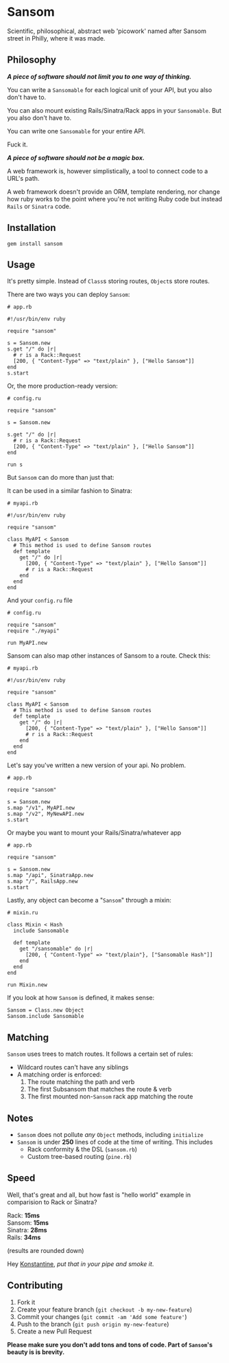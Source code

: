 Sansom
===

Scientific, philosophical, abstract web 'picowork' named after Sansom street in Philly, where it was made.

Philosophy
-

***A piece of software should not limit you to one way of thinking.***

You can write a `Sansomable` for each logical unit of your API, but you also don't have to.

You can also mount existing Rails/Sinatra/Rack apps in your `Sansomable`. But you also don't have to.

You can write one `Sansomable` for your entire API.

Fuck it.

***A piece of software should not be a magic box.***

A web framework is, however simplistically, a tool to connect code to a URL's path.

A web framework doesn't provide an ORM, template rendering, nor change how ruby works to the point where you're not writing Ruby code but instead `Rails` or `Sinatra` code.

Installation
-

`gem install sansom`

Usage
-

It's pretty simple. Instead of `Class`s storing routes, `Object`s store routes.

There are two ways you can deploy `Sansom`:

    # app.rb
    
    #!/usr/bin/env ruby

	require "sansom"

    s = Sansom.new
    s.get "/" do |r|
      # r is a Rack::Request
      [200, { "Content-Type" => "text/plain" }, ["Hello Sansom"]]
    end
    s.start

Or, the more production-ready version:

    # config.ru
    
    require "sansom"
    
    s = Sansom.new
    
    s.get "/" do |r|
      # r is a Rack::Request
      [200, { "Content-Type" => "text/plain" }, ["Hello Sansom"]]
    end
    
    run s
    
But `Sansom` can do more than just that:

It can be used in a similar fashion to Sinatra:

    # myapi.rb
    
    #!/usr/bin/env ruby
    
    require "sansom"
    
    class MyAPI < Sansom
      # This method is used to define Sansom routes
      def template
        get "/" do |r|
          [200, { "Content-Type" => "text/plain" }, ["Hello Sansom"]]
          # r is a Rack::Request
        end
      end
    end
    
And your `config.ru` file

    # config.ru
    
    require "sansom"
    require "./myapi"
    
    run MyAPI.new
    
Sansom can also map other instances of Sansom to a route. Check this:
    
    # myapi.rb
    
    #!/usr/bin/env ruby
    
    require "sansom"
    
    class MyAPI < Sansom
      # This method is used to define Sansom routes
      def template
        get "/" do |r|
          [200, { "Content-Type" => "text/plain" }, ["Hello Sansom"]]
          # r is a Rack::Request
        end
      end
    end
    
Let's say you've written a new version of your api. No problem.
    
    # app.rb
    
    require "sansom"
    
    s = Sansom.new
    s.map "/v1", MyAPI.new
    s.map "/v2", MyNewAPI.new
    s.start
    
Or maybe you want to mount your Rails/Sinatra/whatever app

    # app.rb
    
    require "sansom"
    
    s = Sansom.new
    s.map "/api", SinatraApp.new
    s.map "/", RailsApp.new
    s.start
    
Lastly, any object can become a "`Sansom`" through a mixin:

    # mixin.ru
    
    class Mixin < Hash
      include Sansomable
  
      def template
        get "/sansomable" do |r|
          [200, { "Content-Type" => "text/plain"}, ["Sansomable Hash"]]
        end
      end
    end
    
    run Mixin.new
    
If you look at how `Sansom` is defined, it makes sense:

    Sansom = Class.new Object
    Sansom.include Sansomable
    
Matching
-

`Sansom` uses trees to match routes. It follows a certain set of rules:

  - Wildcard routes can't have any siblings
  - A matching order is enforced:
  	1. The route matching the path and verb
  	2. The first Subsansom that matches the route & verb
  	3. The first mounted non-`Sansom` rack app matching the route
  

Notes
-

- `Sansom` does not pollute _any_ `Object` methods, including `initialize`
- `Sansom` is under **250** lines of code at the time of writing. This includes
	* Rack conformity & the DSL (`sansom.rb`)
	* Custom tree-based routing (`pine.rb`)

Speed
-

Well, that's great and all, but how fast is "hello world" example in comparision to Rack or Sinatra?

Rack: **15ms**<br />
Sansom: **15ms**<br />
Sinatra: **28ms**<br />
Rails: **34ms**

(results are rounded down)

Hey [Konstantine](https://github.com/rkh), *put that in your pipe and smoke it*.

Contributing
-

1. Fork it
2. Create your feature branch (`git checkout -b my-new-feature`)
3. Commit your changes (`git commit -am 'Add some feature'`)
4. Push to the branch (`git push origin my-new-feature`)
5. Create a new Pull Request

**Please make sure you don't add tons and tons of code. Part of `Sansom`'s beauty is is brevity.**